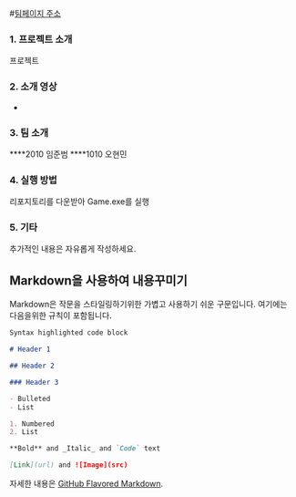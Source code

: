 #[팀페이지 주소](https://kookmin-sw.github.io/capstone-2023-23/)

### 1. 프로젝트 소개

프로젝트

### 2. 소개 영상

-

### 3. 팀 소개

****2010 임준범
****1010 오현민

### 4. 실행 방법

리포지토리를 다운받아 Game.exe를 실행

### 5. 기타

추가적인 내용은 자유롭게 작성하세요.

## Markdown을 사용하여 내용꾸미기

Markdown은 작문을 스타일링하기위한 가볍고 사용하기 쉬운 구문입니다. 여기에는 다음을위한 규칙이 포함됩니다.

```markdown
Syntax highlighted code block

# Header 1

## Header 2

### Header 3

- Bulleted
- List

1. Numbered
2. List

**Bold** and _Italic_ and `Code` text

[Link](url) and ![Image](src)
```

자세한 내용은 [GitHub Flavored Markdown](https://guides.github.com/features/mastering-markdown/).
